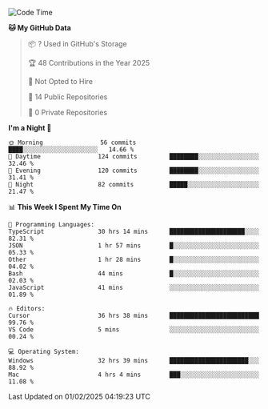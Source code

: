 <!--START_SECTION:waka-->
![Code Time](http://img.shields.io/badge/Code%20Time-6%2C616%20hrs%2016%20mins-blue)

**🐱 My GitHub Data** 

> 📦 ? Used in GitHub's Storage 
 > 
> 🏆 48 Contributions in the Year 2025
 > 
> 🚫 Not Opted to Hire
 > 
> 📜 14 Public Repositories 
 > 
> 🔑 0 Private Repositories 
 > 
**I'm a Night 🦉** 

```text
🌞 Morning                56 commits          ████░░░░░░░░░░░░░░░░░░░░░   14.66 % 
🌆 Daytime                124 commits         ████████░░░░░░░░░░░░░░░░░   32.46 % 
🌃 Evening                120 commits         ████████░░░░░░░░░░░░░░░░░   31.41 % 
🌙 Night                  82 commits          █████░░░░░░░░░░░░░░░░░░░░   21.47 % 
```


📊 **This Week I Spent My Time On** 

```text
💬 Programming Languages: 
TypeScript               30 hrs 14 mins      █████████████████████░░░░   82.31 % 
JSON                     1 hr 57 mins        █░░░░░░░░░░░░░░░░░░░░░░░░   05.33 % 
Other                    1 hr 28 mins        █░░░░░░░░░░░░░░░░░░░░░░░░   04.02 % 
Bash                     44 mins             █░░░░░░░░░░░░░░░░░░░░░░░░   02.03 % 
JavaScript               41 mins             ░░░░░░░░░░░░░░░░░░░░░░░░░   01.89 % 

🔥 Editors: 
Cursor                   36 hrs 38 mins      █████████████████████████   99.76 % 
VS Code                  5 mins              ░░░░░░░░░░░░░░░░░░░░░░░░░   00.24 % 

💻 Operating System: 
Windows                  32 hrs 39 mins      ██████████████████████░░░   88.92 % 
Mac                      4 hrs 4 mins        ███░░░░░░░░░░░░░░░░░░░░░░   11.08 % 
```


 Last Updated on 01/02/2025 04:19:23 UTC
<!--END_SECTION:waka-->

